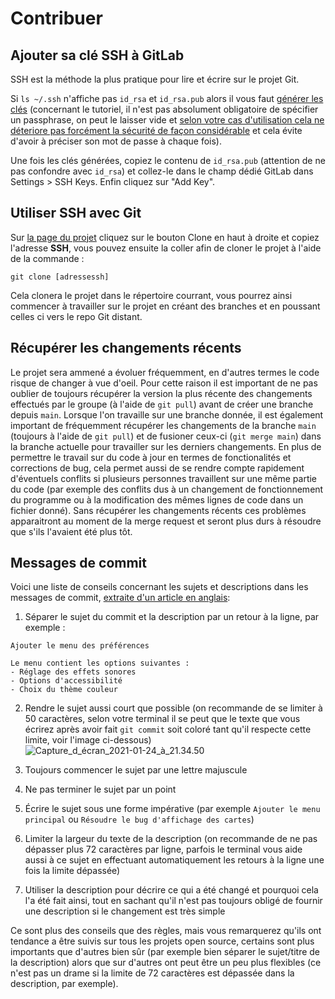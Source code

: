 # Contribuer

## Ajouter sa clé SSH à GitLab
SSH est la méthode la plus pratique pour lire et écrire sur le projet Git.

Si `ls ~/.ssh` n'affiche pas `id_rsa` et `id_rsa.pub` alors il vous faut [générer les clés](https://docs.github.com/en/github/authenticating-to-github/generating-a-new-ssh-key-and-adding-it-to-the-ssh-agent) (concernant le tutoriel, il n'est pas absolument obligatoire de spécifier un passphrase, on peut le laisser vide et [selon votre cas d'utilisation cela ne déteriore pas forcément la sécurité de façon considérable](https://superuser.com/questions/261361/do-i-need-to-have-a-passphrase-for-my-ssh-rsa-key) et cela évite d'avoir à préciser son mot de passe à chaque fois).

Une fois les clés générées, copiez le contenu de `id_rsa.pub` (attention de ne pas confondre avec `id_rsa`) et collez-le dans le champ dédié GitLab dans Settings > SSH Keys. Enfin cliquez sur "Add Key".

## Utiliser SSH avec Git
Sur [la page du projet](https://git.unistra.fr/pi2021-ab/projet-integrateur) cliquez sur le bouton Clone en haut à droite et copiez l'adresse **SSH**, vous pouvez ensuite la coller afin de cloner le projet à l'aide de la commande :
```
git clone [adressessh]
```

Cela clonera le projet dans le répertoire courrant, vous pourrez ainsi commencer à travailler sur le projet en créant des branches et en poussant celles ci vers le repo Git distant.

## Récupérer les changements récents
Le projet sera ammené a évoluer fréquemment, en d'autres termes le code risque de changer à vue d'oeil. Pour cette raison il est important de ne pas oublier de toujours récupérer la version la plus récente des changements effectués par le groupe (à l'aide de `git pull`) avant de créer une branche depuis `main`.
Lorsque l'on travaille sur une branche donnée, il est également important de fréquemment récupérer les changements de la branche `main` (toujours à l'aide de `git pull`) et de fusioner ceux-ci (`git merge main`) dans la branche actuelle pour travailler sur les derniers changements.
En plus de permettre le travail sur du code à jour en termes de fonctionalités et corrections de bug, cela permet aussi de se rendre compte rapidement d'éventuels conflits si plusieurs personnes travaillent sur une même partie du code (par exemple des conflits dus à un changement de fonctionnement du programme ou à la modification des mêmes lignes de code dans un fichier donné). Sans récupérer les changements récents ces problèmes apparaitront au moment de la merge request et seront plus durs à résoudre que s'ils l'avaient été plus tôt.

## Messages de commit
Voici une liste de conseils concernant les sujets et descriptions dans les messages de commit, [extraite d'un article en anglais](https://chris.beams.io/posts/git-commit/):

1. Séparer le sujet du commit et la description par un retour à la ligne, par exemple :
```
Ajouter le menu des préférences

Le menu contient les options suivantes :
- Réglage des effets sonores
- Options d'accessibilité
- Choix du thème couleur
```

2. Rendre le sujet aussi court que possible (on recommande de se limiter à 50 caractères, selon votre terminal il se peut que le texte que vous écrirez après avoir fait `git commit` soit coloré tant qu'il respecte cette limite, voir l'image ci-dessous)
![Capture_d_écran_2021-01-24_à_21.34.50](/uploads/162ea9f0c9ddefa6aa07b201ccf9894f/Capture_d_écran_2021-01-24_à_21.34.50.png)

3. Toujours commencer le sujet par une lettre majuscule

4. Ne pas terminer le sujet par un point

5. Écrire le sujet sous une forme impérative (par exemple `Ajouter le menu principal` ou `Résoudre le bug d'affichage des cartes`)

6. Limiter la largeur du texte de la description (on recommande de ne pas dépasser plus 72 caractères par ligne, parfois le terminal vous aide aussi à ce sujet en effectuant automatiquement les retours à la ligne une fois la limite dépassée)

7. Utiliser la description pour décrire ce qui a été changé et pourquoi cela l'a été fait ainsi, tout en sachant qu'il n'est pas toujours obligé de fournir une description si le changement est très simple

Ce sont plus des conseils que des règles, mais vous remarquerez qu'ils ont tendance a être suivis sur tous les projets open source, certains sont plus importants que d'autres bien sûr (par exemple bien séparer le sujet/titre de la description) alors que sur d'autres ont peut être un peu plus flexibles (ce n'est pas un drame si la limite de 72 caractères est dépassée dans la description, par exemple).
